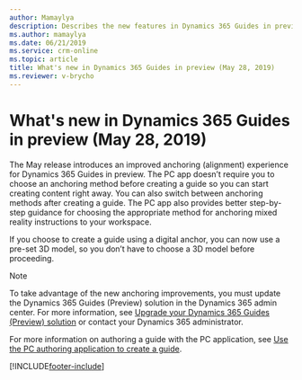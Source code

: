 ```yaml
---
author: Mamaylya
description: Describes the new features in Dynamics 365 Guides in preview for the May 28, 2019 release.
ms.author: mamaylya
ms.date: 06/21/2019
ms.service: crm-online
ms.topic: article
title: What's new in Dynamics 365 Guides in preview (May 28, 2019)
ms.reviewer: v-brycho
---
```


# What's new in Dynamics 365 Guides in preview (May 28, 2019)

The May release introduces an improved anchoring (alignment) experience for Dynamics 365 Guides in preview. The PC app doesn’t require you to choose an anchoring method before creating a guide so you can start creating content right away. You can also switch between anchoring 
methods after creating a guide. The PC app also provides better step-by-step guidance for choosing the appropriate method for anchoring mixed reality instructions to your workspace.

If you choose to create a guide using a digital anchor, you can now use a pre-set 3D model, so you don’t have to choose a 3D model 
before proceeding.

> [!NOTE]
> To take advantage of the new anchoring improvements, you must update the Dynamics 365 Guides (Preview) solution in the Dynamics 365 
admin center. For more information, see <a href="https://docs.microsoft.com/dynamics365/mixed-reality/guides/upgrade" target="_blank">Upgrade your Dynamics 365 Guides (Preview) solution</a> or contact your Dynamics 365 administrator.

For more information on authoring a guide with the PC application, see <a href="https://docs.microsoft.com/dynamics365/mixed-reality/guides/pc-authoring" target="_blank">Use the PC authoring application to create a guide</a>.




[!INCLUDE[footer-include](../includes/footer-banner.md)]
